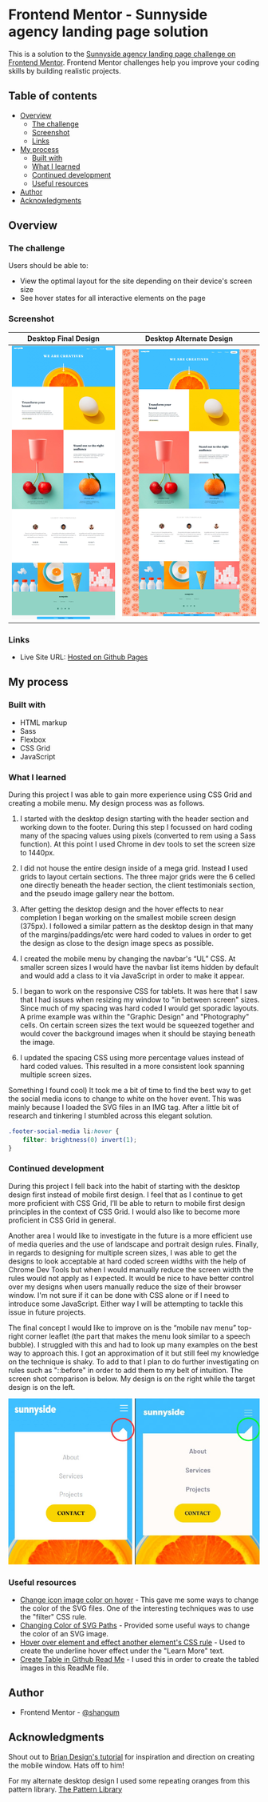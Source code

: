 # Frontend Mentor - Sunnyside agency landing page solution

This is a solution to the [Sunnyside agency landing page challenge on Frontend Mentor](https://www.frontendmentor.io/challenges/sunnyside-agency-landing-page-7yVs3B6ef). Frontend Mentor challenges help you improve your coding skills by building realistic projects.

## Table of contents

- [Overview](#overview)
  - [The challenge](#the-challenge)
  - [Screenshot](#screenshot)
  - [Links](#links)
- [My process](#my-process)
  - [Built with](#built-with)
  - [What I learned](#what-i-learned)
  - [Continued development](#continued-development)
  - [Useful resources](#useful-resources)
- [Author](#author)
- [Acknowledgments](#acknowledgments)

## Overview

### The challenge

Users should be able to:

- View the optimal layout for the site depending on their device's screen size
- See hover states for all interactive elements on the page

### Screenshot

| Desktop Final Design | Desktop Alternate Design |
| --- | --- |
|![Desktop Screenshot](./screenshots/screenshot.jpg)|![Desktop Screenshot Alternate Reality](./screenshots/screenshot-alternate.jpg)|

### Links

- Live Site URL: [Hosted on Github Pages](https://shangum.github.io/Sunnyside-Agency-Landing-Page-Challenge-Frontend-Mentor/)

## My process

### Built with

- HTML markup
- Sass
- Flexbox
- CSS Grid
- JavaScript

### What I learned

During this project I was able to gain more experience using CSS Grid and creating a mobile menu. My design process was as follows.

1) I started with the desktop design starting with the header section and working down to the footer. During this step I focussed on hard coding many of the spacing values using pixels (converted to rem using a Sass function). At this point I used Chrome in dev tools to set the screen size to 1440px.

2) I did not house the entire design inside of a mega grid. Instead I used grids to layout certain sections. The three major grids were the 6 celled one directly beneath the header section, the client testimonials section, and the pseudo image gallery near the bottom.

3) After getting the desktop design and the hover effects to near completion I began working on the smallest mobile screen design (375px). I followed a similar pattern as the desktop design in that many of the margins/paddings/etc were hard coded to values in order to get the design as close to the design image specs as possible.

4) I created the mobile menu by changing the navbar's “UL” CSS. At smaller screen sizes I would have the navbar list items hidden by default and would add a class to it via JavaScript in order to make it appear.

5) I began to work on the responsive CSS for tablets. It was here that I saw that I had issues when resizing my window to "in between screen" sizes. Since much of my spacing was hard coded I would get sporadic layouts. A prime example was within the "Graphic Design" and "Photography" cells. On certain screen sizes the text would be squeezed together and would cover the background images when it should be staying beneath the image.

6) I updated the spacing CSS using more percentage values instead of hard coded values. This resulted in a more consistent look spanning multiple screen sizes.


Something I found cool)
It took me a bit of time to find the best way to get the social media icons to change to white on the hover event. This was mainly because I loaded the SVG files in an IMG tag. After a little bit of research and tinkering I stumbled across this elegant solution.

```css
.footer-social-media li:hover {    
    filter: brightness(0) invert(1);    
}
```

### Continued development

During this project I fell back into the habit of starting with the desktop design first instead of mobile first design. I feel that as I continue to get more proficient with CSS Grid, I’ll be able to return to mobile first design principles in the context of CSS Grid. I would also like to become more proficient in CSS Grid in general.

Another area I would like to investigate in the future is a more efficient use of media queries and the use of landscape and portrait design rules. Finally, in regards to designing for multiple screen sizes, I was able to get the designs to look acceptable at hard coded screen widths with the help of Chrome Dev Tools but when I would manually reduce the screen width the rules would not apply as I expected. It would be nice to have better control over my designs when users manually reduce the size of their browser window. I'm not sure if it can be done with CSS alone or if I need to introduce some JavaScript. Either way I will be attempting to tackle this issue in future projects.

The final concept I would like to improve on is the “mobile nav menu” top-right corner leaflet (the part that makes the menu look similar to a speech bubble). I struggled with this and had to look up many examples on the best way to approach this. I got an approximation of it but still feel my knowledge on the technique is shaky. To add to that I plan to do further investigating on rules such as "::before" in order to add them to my belt of intuition. The screen shot comparison is below. My design is on the right while the target design is on the  left.

<p align="center">
<img src="./screenshots/Mobile-Menu-Comparison.jpg" alt="Mobile Menu Design Comparison"/> 
</p>

### Useful resources

- [Change icon image color on hover](https://stackoverflow.com/questions/22252472/how-to-change-the-color-of-an-svg-element) - This gave me some ways to change the color of the SVG files. One of the interesting techniques was to use the "filter" CSS rule.
- [Changing Color of SVG Paths](https://css-tricks.com/using-svg/) - Provided some useful ways to change the color of an SVG image.
- [Hover over element and effect another element's CSS rule](https://stackoverflow.com/questions/6910049/on-a-css-hover-event-can-i-change-another-divs-styling) - Used to create the underline hover effect under the "Learn More" text.
- [Create Table in Github Read Me](https://docs.github.com/en/github/writing-on-github/working-with-advanced-formatting/organizing-information-with-tables) - I used this in order to create the tabled images in this ReadMe file.

## Author

- Frontend Mentor - [@shangum](https://www.frontendmentor.io/profile/shangum)

## Acknowledgments

Shout out to [Brian Design's tutorial](https://www.youtube.com/watch?v=yFWAOzwovrQ) for inspiration and direction on creating the mobile window. Hats off to him!

For my alternate desktop design I used some repeating oranges from this pattern library. [The Pattern Library](http://thepatternlibrary.com/)

